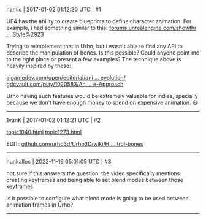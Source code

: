 namic | 2017-01-02 01:12:20 UTC | #1

UE4 has the ability to create blueprints to define character animation. For example, i had something similar to this: [forums.unrealengine.com/showthr ... Style%2923](https://forums.unrealengine.com/showthread.php?67186-WIP-Pose-Based-Animation-Blending-%28Overgrowth-Style%2923)

Trying to reimplement that in Urho, but i wasn't able to find any API to describe the manipulation of bones. Is this possible? Could anyone point me to the right place or present a few examples? The technique above is heavily inspired by these:

[aigamedev.com/open/editorial/ani ... evolution/](http://aigamedev.com/open/editorial/animation-revolution/)
[gdcvault.com/play/1020583/An ... e-Approach](http://www.gdcvault.com/play/1020583/Animation-Bootcamp-An-Indie-Approach)

Urho having such features would be extremely valuable for indies, specially because we don't have enough money to spend on expensive animation.  :smiley:

-------------------------

1vanK | 2017-01-02 01:12:21 UTC | #2

[topic1040.html](http://discourse.urho3d.io/t/solved-ik-foot-placement/1010/1)
[topic1273.html](http://discourse.urho3d.io/t/unity-ikcontrol-script/1229/1)

EDIT: [github.com/urho3d/Urho3D/wiki/H ... trol-bones](https://github.com/urho3d/Urho3D/wiki/How-to-manually-control-bones)

-------------------------

hunkalloc | 2022-11-16 05:01:05 UTC | #3

not sure if this answers the question. the video specifically mentions creating keyframes and being able to set blend modes between those keyframes.

is it possible to configure what blend mode is going to be used between animation frames in Urho?

-------------------------

